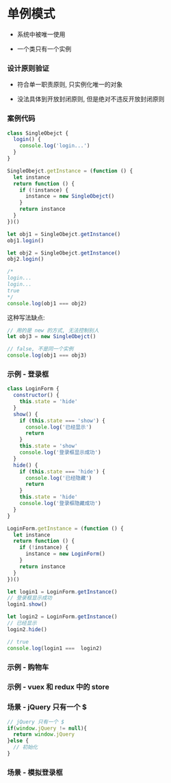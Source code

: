 # 单例模式

- 系统中被唯一使用

- 一个类只有一个实例

### 设计原则验证

- 符合单一职责原则, 只实例化唯一的对象

- 没法具体到开放封闭原则, 但是绝对不违反开放封闭原则

### 案例代码

```js
class SingleObejct {
  login() {
    console.log('login...')
  }
}

SingleObejct.getInstance = (function () {
  let instance
  return function () {
    if (!instance) {
      instance = new SingleObejct()
    }
    return instance
  }
})()

let obj1 = SingleObejct.getInstance()
obj1.login()

let obj2 = SingleObejct.getInstance()
obj2.login()

/*
login...
login...
true
*/
console.log(obj1 === obj2)
```

这种写法缺点:

```js
// 用的是 new 的方式, 无法控制别人
let obj3 = new SingleObejct()

// false, 不是同一个实例
console.log(obj1 === obj3)
```

### 示例 - 登录框

```js
class LoginForm {
  constructor() {
    this.state = 'hide'
  }
  show() {
    if (this.state === 'show') {
      console.log('已经显示')
      return
    }
    this.state = 'show'
    console.log('登录框显示成功')
  }
  hide() {
    if (this.state === 'hide') {
      console.log('已经隐藏')
      return
    }
    this.state = 'hide'
    console.log('登录框隐藏成功')
  }
}

LoginForm.getInstance = (function () {
  let instance
  return function () {
    if (!instance) {
      instance = new LoginForm()
    }
    return instance
  }
})()

let login1 = LoginForm.getInstance()
// 登录框显示成功
login1.show()

let login2 = LoginForm.getInstance()
// 已经显示
login2.hide()

// true
console.log(login1 ===  login2)
```

### 示例 - 购物车

### 示例 - vuex 和 redux 中的 store

### 场景 - jQuery 只有一个 $

```js
// jQuery 只有一个 $
if(window.jQuery != null){
  return window.jQuery
}else {
  // 初始化
}
```

### 场景 - 模拟登录框